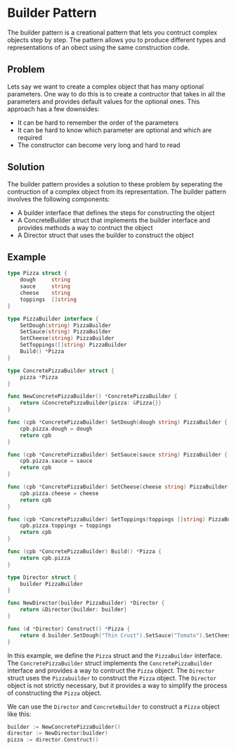 # Builder Pattern

The builder pattern is a creational pattern that lets you contruct complex objects step by step. The pattern allows you to produce different types and representations of an obect using the same construction code.

## Problem

Lets say we want to create a complex object that has many optional parameters. One way to do this is to create a contructor that takes in all the parameters and provides default values for the optional ones. This approach has a few downsides:

- It can be hard to remember the order of the parameters
- It can be hard to know which parameter are optional and which are required
- The constructor can become very long and hard to read

## Solution

The builder pattern provides a solution to these problem by seperating the contruction of a complex object from its representation. The builder pattern involves the following components:

- A builder interface that defines the steps for constructing the object
- A ConcreteBuilder struct that implements the builder interface and provides methods a way to contruct the object
- A Director struct that uses the builder to construct the object

## Example

```go
type Pizza struct {
    dough     string
    sauce     string
    cheese    string
    toppings  []string
}

type PizzaBuilder interface {
    SetDough(string) PizzaBuilder
    SetSauce(string) PizzaBuilder
    SetCheese(string) PizzaBuilder
    SetToppings([]string) PizzaBuilder
    Build() *Pizza
}

type ConcretePizzaBuilder struct {
    pizza *Pizza
}

func NewConcretePizzaBuilder() *ConcretePizzaBuilder {
    return &ConcretePizzaBuilder{pizza: &Pizza{}}
}

func (cpb *ConcretePizzaBuilder) SetDough(dough string) PizzaBuilder {
    cpb.pizza.dough = dough
    return cpb
}

func (cpb *ConcretePizzaBuilder) SetSauce(sauce string) PizzaBuilder {
    cpb.pizza.sauce = sauce
    return cpb
}

func (cpb *ConcretePizzaBuilder) SetCheese(cheese string) PizzaBuilder {
    cpb.pizza.cheese = cheese
    return cpb
}

func (cpb *ConcretePizzaBuilder) SetToppings(toppings []string) PizzaBuilder {
    cpb.pizza.toppings = toppings
    return cpb
}

func (cpb *ConcretePizzaBuilder) Build() *Pizza {
    return cpb.pizza
}

type Director struct {
    builder PizzaBuilder
}

func NewDirector(builder PizzaBuilder) *Director {
    return &Director{builder: builder}
}

func (d *Director) Construct() *Pizza {
    return d.builder.SetDough("Thin Crust").SetSauce("Tomato").SetCheese("Mozzarella").SetToppings([]string{"Mushrooms", "Olives", "Onions"}).Build()
}
```

In this example, we define the `Pizza` struct and the `PizzaBuilder` interface. The `ConcretePizzaBuilder` struct implements the `ConcretePizzaBuilder` interface and provides a way to contruct the `Pizza` object. The `Director` struct uses the `Pizzabuilder` to construct the `Pizza` object. The `Director` object is not strictly necessary, but it provides a way to simplify the process of constructing the `Pizza` object.

We can use the `Director` and `ConcreteBuilder` to construct a `Pizza` object like this:

```go
builder := NewConcretePizzaBuilder()
director := NewDirector(builder)
pizza := director.Construct()
```
